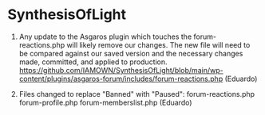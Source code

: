 # SynthesisOfLight

1) Any update to the Asgaros plugin which touches the forum-reactions.php will likely remove our changes.  The new file will need to be compared against our saved version and the necessary changes made, committed, and applied to production.
https://github.com/IAMOWN/SynthesisOfLight/blob/main/wp-content/plugins/asgaros-forum/includes/forum-reactions.php
(Eduardo) 

2) Files changed to replace "Banned" with "Paused":
forum-reactions.php
forum-profile.php
forum-memberslist.php
(Eduardo)

